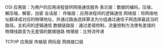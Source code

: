 OSI
应用层：为用户的应用进程提供网络通信服务
表示层：数据的编码，压缩，解压缩，解密，加密
会话层：
传输层：应用进程间的逻辑通信
网络层：将网络地址翻译成对应的物理地址，并通过路由选择算法为分组通过通信子网选择最适当的路径。主机间的逻辑通信
数据链路层：通过差错控制，流量控制方法使有差错的物理线路变为无差错的数据链路
物理层：比特流传递

TCP/IP
应用层
传输层
网际层
网络接口层
